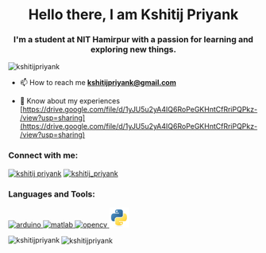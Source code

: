 <h1 align="center">Hello there, I am Kshitij Priyank</h1>
<h3 align="center">I'm a student at NIT Hamirpur with a passion for learning and exploring new things.</h3>

<p align="left"> <img src="https://komarev.com/ghpvc/?username=kshitijpriyank&label=Profile%20views&color=0e75b6&style=flat" alt="kshitijpriyank" /> </p>

- 📫 How to reach me **kshitijpriyank@gmail.com**

- 📄 Know about my experiences [https://drive.google.com/file/d/1yJU5u2yA4IQ6RoPeGKHntCfRriPQPkz-/view?usp=sharing](https://drive.google.com/file/d/1yJU5u2yA4IQ6RoPeGKHntCfRriPQPkz-/view?usp=sharing)

<h3 align="left">Connect with me:</h3>
<p align="left">
<a href="https://linkedin.com/in/kshitij priyank" target="blank"><img align="center" src="https://raw.githubusercontent.com/rahuldkjain/github-profile-readme-generator/master/src/images/icons/Social/linked-in-alt.svg" alt="kshitij priyank" height="30" width="40" /></a>
<a href="https://instagram.com/kshitij_priyank" target="blank"><img align="center" src="https://raw.githubusercontent.com/rahuldkjain/github-profile-readme-generator/master/src/images/icons/Social/instagram.svg" alt="kshitij_priyank" height="30" width="40" /></a>
</p>

<h3 align="left">Languages and Tools:</h3>
<p align="left"> <a href="https://www.arduino.cc/" target="_blank" rel="noreferrer"> <img src="https://cdn.worldvectorlogo.com/logos/arduino-1.svg" alt="arduino" width="40" height="40"/> </a> <a href="https://www.mathworks.com/" target="_blank" rel="noreferrer"> <img src="https://upload.wikimedia.org/wikipedia/commons/2/21/Matlab_Logo.png" alt="matlab" width="40" height="40"/> </a> <a href="https://opencv.org/" target="_blank" rel="noreferrer"> <img src="https://www.vectorlogo.zone/logos/opencv/opencv-icon.svg" alt="opencv" width="40" height="40"/> </a> <a href="https://www.python.org" target="_blank" rel="noreferrer"> <img src="https://raw.githubusercontent.com/devicons/devicon/master/icons/python/python-original.svg" alt="python" width="40" height="40"/> </a> </p>

<p><img align="left" src="https://github-readme-stats.vercel.app/api/top-langs?username=kshitijpriyank&show_icons=true&locale=en&layout=compact" alt="kshitijpriyank" /></p>

<p>&nbsp;<img align="center" src="https://github-readme-stats.vercel.app/api?username=kshitijpriyank&show_icons=true&locale=en" alt="kshitijpriyank" /></p>
